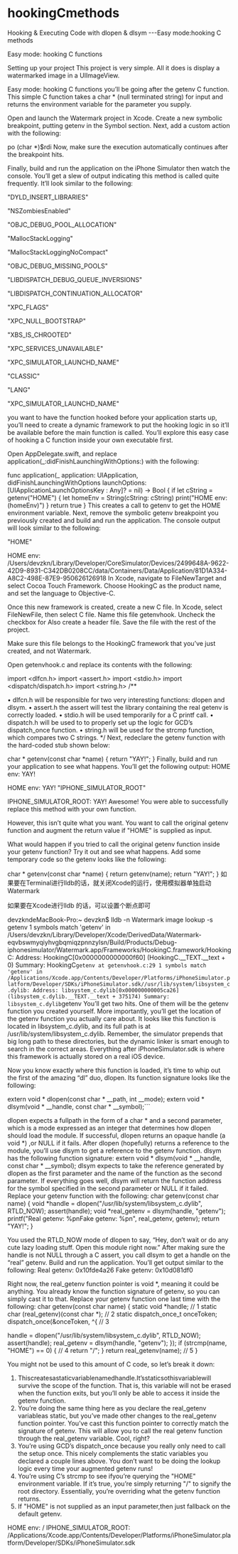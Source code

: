 # hookingCmethods
Hooking &amp; Executing Code with dlopen &amp; dlsym ---Easy mode:hooking C methods

Easy mode: hooking C functions

Setting up your project
This project is very simple. All it does is display a watermarked image in a UIImageView.

Easy mode: hooking C functions
you’ll be going after the getenv C function. This simple C function takes a char * (null terminated string) for input and returns the environment variable for the parameter you supply.

Open and launch the Watermark project in Xcode. Create a new symbolic breakpoint, putting getenv in the Symbol section. Next, add a custom action with the following:

po (char *)$rdi
Now, make sure the execution automatically continues after the breakpoint hits.

Finally, build and run the application on the iPhone Simulator then watch the console. You’ll get a slew of output indicating this method is called quite frequently. It’ll look similar to the following:

"DYLD_INSERT_LIBRARIES"

"NSZombiesEnabled"

"OBJC_DEBUG_POOL_ALLOCATION"

"MallocStackLogging"

"MallocStackLoggingNoCompact"

"OBJC_DEBUG_MISSING_POOLS"

"LIBDISPATCH_DEBUG_QUEUE_INVERSIONS"

"LIBDISPATCH_CONTINUATION_ALLOCATOR"

"XPC_FLAGS"

"XPC_NULL_BOOTSTRAP"

"XBS_IS_CHROOTED"

"XPC_SERVICES_UNAVAILABLE"

"XPC_SIMULATOR_LAUNCHD_NAME"

"CLASSIC"

"LANG"

"XPC_SIMULATOR_LAUNCHD_NAME"

you want to have the function hooked before your application starts up, you’ll need to create a dynamic framework to put the hooking logic in so it’ll be available before the main function is called. You’ll explore this easy case of hooking a C function inside your own executable first.

Open AppDelegate.swift, and replace
application(_:didFinishLaunchingWithOptions:) with the following:

 func application(_ application: UIApplication,
                     didFinishLaunchingWithOptions launchOptions:
        [UIApplicationLaunchOptionsKey : Any]? = nil) -> Bool {
        if let cString = getenv("HOME") {
            let homeEnv = String(cString: cString)
            print("HOME env: \(homeEnv)")
        }
        return true
    }
This creates a call to getenv to get the HOME environment variable.
Next, remove the symbolic getenv breakpoint you previously created and build and
run the application.
The console output will look similar to the following:

"HOME"

HOME env: /Users/devzkn/Library/Developer/CoreSimulator/Devices/2499648A-9622-42D9-8931-C342DB0208CC/data/Containers/Data/Application/81D1A334-A8C2-498E-87E9-950626126918
In Xcode, navigate to FileNewTarget and select Cocoa Touch Framework. Choose HookingC as the product name, and set the language to Objective-C.

Once this new framework is created, create a new C file. In Xcode, select FileNewFile, then select C file. Name this file getenvhook. Uncheck the checkbox for Also create a header file. Save the file with the rest of the project.

Make sure this file belongs to the HookingC framework that you’ve just created, and not Watermark.

Open getenvhook.c and replace its contents with the following:

import <dlfcn.h>
import <assert.h>
import <stdio.h>
import <dispatch/dispatch.h>
import <string.h>
/**
 
 • dlfcn.h will be responsible for two very interesting functions: dlopen and dlsym.
 • assert.h the assert will test the library containing the real getenv is correctly loaded.
 • stdio.h will be used temporarily for a C printf call.
 • dispatch.h will be used to to properly set up the logic for GCD’s dispatch_once
 function.
 • string.h will be used for the strcmp function, which compares two C strings.
 */
Next, redeclare the getenv function with the hard-coded stub shown below:

char * getenv(const char *name) {
    return "YAY!";
}
Finally, build and run your application to see what happens. You’ll get the following output:
HOME env: YAY!

HOME env: YAY!
"IPHONE_SIMULATOR_ROOT"

 IPHONE_SIMULATOR_ROOT: YAY!
Awesome! You were able to successfully replace this method with your own function.

However, this isn’t quite what you want. You want to call the original getenv function and augment the return value if "HOME" is supplied as input.

What would happen if you tried to call the original getenv function inside your getenv function? Try it out and see what happens. Add some temporary code so the getenv looks like the following:

char * getenv(const char *name) {
    return getenv(name);
    return "YAY!";
}
如果要在Terminal进行lldb的话，就关闭Xcode的运行，使用模拟器单独启动Watermark

如果要在Xcode进行lldb 的话，可以设置个断点即可

devzkndeMacBook-Pro:~ devzkn$ lldb -n Watermark
 image lookup -s getenv
1 symbols match 'getenv' in /Users/devzkn/Library/Developer/Xcode/DerivedData/Watermark-eqvbswmyqiyhvgbqmiqzpnnzylsn/Build/Products/Debug-iphonesimulator/Watermark.app/Frameworks/HookingC.framework/HookingC:
        Address: HookingC[0x0000000000000f60] (HookingC.__TEXT.__text + 0)
        Summary: HookingC`getenv at getenvhook.c:29
1 symbols match 'getenv' in /Applications/Xcode.app/Contents/Developer/Platforms/iPhoneSimulator.platform/Developer/SDKs/iPhoneSimulator.sdk//usr/lib/system/libsystem_c.dylib:
        Address: libsystem_c.dylib[0x000000000005ca26] (libsystem_c.dylib.__TEXT.__text + 375174)
        Summary: libsystem_c.dylib`getenv
You’ll get two hits. One of them will be the getenv function you created yourself. More importantly, you’ll get the location of the getenv function you actually care about. It looks like this function is located in libsystem_c.dylib, and its full path is at /usr/lib/system/libsystem_c.dylib. Remember, the simulator prepends that big long path to these directories, but the dynamic linker is smart enough to search in the correct areas. Everything after iPhoneSimulator.sdk is where this framework is actually stored on a real iOS device.

Now you know exactly where this function is loaded, it’s time to whip out the first of the amazing “dl” duo, dlopen. Its function signature looks like the following:

extern void * dlopen(const char * __path, int __mode);
extern void * dlsym(void * __handle, const char * __symbol);```



dlopen expects a fullpath in the form of a char * and a second parameter, which is a mode expressed as an integer that determines how dlopen should load the module. If successful, dlopen returns an opaque handle (a void *) ,or NULL if it fails.
After dlopen (hopefully) returns a reference to the module, you’ll use dlsym to get a reference to the getenv function. dlsym has the following function signature:
  extern void * dlsym(void * __handle, const char * __symbol);
dlsym expects to take the reference generated by dlopen as the first parameter and the name of the function as the second parameter. If everything goes well, dlsym will return the function address for the symbol specified in the second parameter or NULL if it failed.
Replace your getenv function with the following:
char getenv(const char name) {
void *handle = dlopen("/usr/lib/system/libsystem_c.dylib", RTLD_NOW);
assert(handle);
void *real_getenv = dlsym(handle, "getenv");
printf("Real getenv: %pnFake getenv: %pn", real_getenv, getenv);
return "YAY!";
}

You used the RTLD_NOW mode of dlopen to say, “Hey, don’t wait or do any cute lazy loading stuff. Open this module right now.” After making sure the handle is not NULL through a C assert, you call dlsym to get a handle on the “real” getenv.
Build and run the application. You’ll get output similar to the following:
Real getenv: 0x10fde4a26
Fake getenv: 0x10d081df0



Right now, the real_getenv function pointer is void *, meaning it could be anything. You already know the function signature of getenv, so you can simply cast it to that.
Replace your getenv function one last time with the following:
char getenv(const char name) {
static void *handle; // 1
static char (real_getenv)(const char *); // 2
static dispatch_once_t onceToken;
dispatch_once(&onceToken, ^{ // 3

handle = dlopen("/usr/lib/system/libsystem_c.dylib", RTLD_NOW);
assert(handle);
real_getenv = dlsym(handle, "getenv");
});
if (strcmp(name, "HOME") == 0) { // 4
return "/"; }
return real_getenv(name); // 5
}


You might not be used to this amount of C code, so let’s break it down:
1. Thiscreatesastaticvariablenamedhandle.It’sstaticsothisvariablewill survive the scope of the function. That is, this variable will not be erased when the function exits, but you’ll only be able to access it inside the getenv function.
2. You’re doing the same thing here as you declare the real_getenv variableas static, but you’ve made other changes to the real_getenv function pointer. You’ve cast this function pointer to correctly match the signature of getenv. This will allow you to call the real getenv function through the real_getenv variable. Cool, right?
3. You’re using GCD’s dispatch_once because you really only need to call the setup once. This nicely complements the static variables you declared a couple lines
 above. You don’t want to be doing the lookup logic every time your augmented
getenv runs!
4. You’re using C’s strcmp to see ifyou’re querying the "HOME" environment variable. If it’s true, you’re simply returning "/" to signify the root directory. Essentially, you’re overriding what the getenv function returns.
5. If "HOME" is not supplied as an input parameter,then just fallback on the default getenv.

HOME env: /
IPHONE_SIMULATOR_ROOT: /Applications/Xcode.app/Contents/Developer/Platforms/iPhoneSimulator.platform/Developer/SDKs/iPhoneSimulator.sdk
